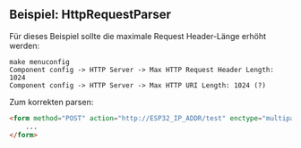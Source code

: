 ## Beispiel: HttpRequestParser

Für dieses Beispiel sollte die maximale Request Header-Länge erhöht werden:

```
make menuconfig
Component config -> HTTP Server -> Max HTTP Request Header Length: 1024
Component config -> HTTP Server -> Max HTTP URI Length: 1024 (?)
```

Zum korrekten parsen:

```html
<form method="POST" action="http://ESP32_IP_ADDR/test" enctype="multipart/form-data">
    ...
</form>
```

